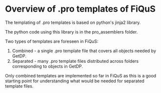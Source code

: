 # Overview of .pro templates of FiQuS

The templating of .pro templates is based on python's jinja2 library.

The python code using this library is in the pro_assemblers folder.

Two types of templates are foreseen in FiQuS:
1. Combined - a single .pro template file that covers all objects needed by GetDP.
2. Separated - many .pro template files distributed across folders corresponding to objects in GetDP.

Only combined templates are implemented so far in FiQuS as this is a good starting point for understanding what would be needed for separated template files.